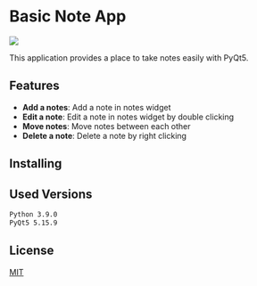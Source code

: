 # Basic Note App

![](https://i.imgur.com/oIfH4PG.gif)

This application provides a place to take notes easily with PyQt5.

## Features

-   **Add a notes**: Add a note in notes widget
-   **Edit a note**: Edit a note in notes widget by double clicking
-   **Move notes**: Move notes between each other
-   **Delete a note**: Delete a note by right clicking

## Installing

## Used Versions
```bash
Python 3.9.0
PyQt5 5.15.9
```

## License

[MIT](https://choosealicense.com/licenses/mit/)
